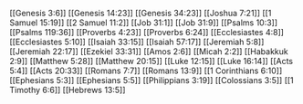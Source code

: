 [[Genesis 3:6]]
[[Genesis 14:23]]
[[Genesis 34:23]]
[[Joshua 7:21]]
[[1 Samuel 15:19]]
[[2 Samuel 11:2]]
[[Job 31:1]]
[[Job 31:9]]
[[Psalms 10:3]]
[[Psalms 119:36]]
[[Proverbs 4:23]]
[[Proverbs 6:24]]
[[Ecclesiastes 4:8]]
[[Ecclesiastes 5:10]]
[[Isaiah 33:15]]
[[Isaiah 57:17]]
[[Jeremiah 5:8]]
[[Jeremiah 22:17]]
[[Ezekiel 33:31]]
[[Amos 2:6]]
[[Micah 2:2]]
[[Habakkuk 2:9]]
[[Matthew 5:28]]
[[Matthew 20:15]]
[[Luke 12:15]]
[[Luke 16:14]]
[[Acts 5:4]]
[[Acts 20:33]]
[[Romans 7:7]]
[[Romans 13:9]]
[[1 Corinthians 6:10]]
[[Ephesians 5:3]]
[[Ephesians 5:5]]
[[Philippians 3:19]]
[[Colossians 3:5]]
[[1 Timothy 6:6]]
[[Hebrews 13:5]]
